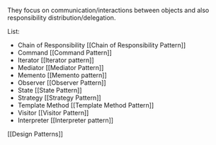 They focus on communication/interactions between objects and also responsibility distribution/delegation.

List:
- Chain of Responsibility [[Chain of Responsibility Pattern]]
- Command [[Command Pattern]]
- Iterator [[Iterator pattern]]
- Mediator [[Mediator Pattern]]
- Memento [[Memento pattern]]
- Observer [[Observer Pattern]]
- State [[State Pattern]]
- Strategy [[Strategy Pattern]]
- Template Method [[Template Method Pattern]]
- Visitor [[Visitor Pattern]]
- Interpreter [[Interpreter pattern]]

[[Design Patterns]]